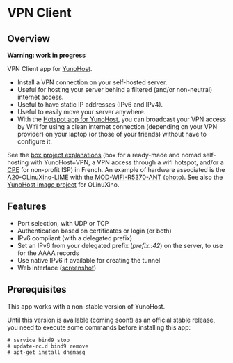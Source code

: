 # VPN Client
## Overview

**Warning: work in progress**

VPN Client app for [YunoHost](http://yunohost.org/).

* Install a VPN connection on your self-hosted server.
* Useful for hosting your server behind a filtered (and/or non-neutral) internet access.
* Useful to have static IP addresses (IPv6 and IPv4).
* Useful to easily move your server anywhere.
* With the [Hotspot app for YunoHost](https://github.com/jvaubourg/hotspot_ynh), you can broadcast your VPN access by Wifi for using a clean internet connection (depending on your VPN provider) on your laptop (or those of your friends) without have to configure it.

See the <a href="https://raw.githubusercontent.com/jvaubourg/hotspot_ynh/master/docs/box-project_french.pdf?raw=true">box project explanations</a> (box for a ready-made and nomad self-hosting with YunoHost+VPN, a VPN access through a wifi hotspot, and/or a <a href="https://en.wikipedia.org/wiki/Customer-premises_equipment">CPE</a> for non-profit ISP) in French. An example of hardware associated is the <a href="https://www.olimex.com/Products/OLinuXino/A20/A20-OLinuXino-LIME/open-source-hardware">A20-OLinuXino-LIME</a> with the <a href="https://www.olimex.com/Products/USB-Modules/MOD-WIFI-R5370-ANT/">MOD-WIFI-R5370-ANT</a> (<a href="https://raw.githubusercontent.com/jvaubourg/hotspot_ynh/master/docs/box-project.png">photo</a>). See also the <a href="https://github.com/bleuchtang/olinuxino-a20-lime">YunoHost image project</a> for OLinuXino.

## Features

* Port selection, with UDP or TCP
* Authentication based on certificates or login (or both)
* IPv6 compliant (with a delegated prefix)
* Set an IPv6 from your delegated prefix (*prefix::42*) on the server, to use for the AAAA records
* Use native IPv6 if available for creating the tunnel
* Web interface ([screenshot](https://raw.githubusercontent.com/jvaubourg/vpnclient_ynh/master/screenshot.png))

## Prerequisites

This app works with a non-stable version of YunoHost.

Until this version is available (coming soon!) as an official stable release, you need to execute some commands before installing this app:

    # service bind9 stop
    # update-rc.d bind9 remove
    # apt-get install dnsmasq
